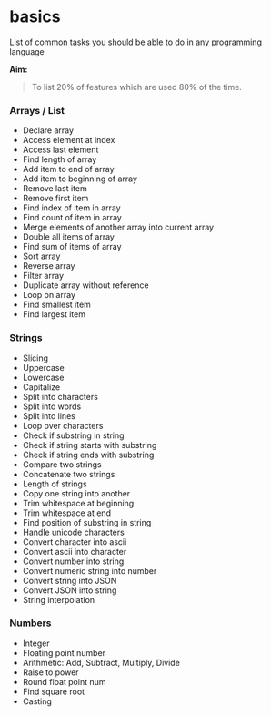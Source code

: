 # basics
List of common tasks you should be able to do in any programming language


**Aim:** 
> To list 20% of features which are used 80% of the time.


### Arrays / List
- Declare array
- Access element at index
- Access last element
- Find length of array
- Add item to end of array
- Add item to beginning of array
- Remove last item
- Remove first item
- Find index of item in array
- Find count of item in array
- Merge elements of another array into current array
- Double all items of array
- Find sum of items of array
- Sort array
- Reverse array
- Filter array
- Duplicate array without reference
- Loop on array
- Find smallest item
- Find largest item

### Strings
- Slicing
- Uppercase
- Lowercase
- Capitalize
- Split into characters
- Split into words
- Split into lines
- Loop over characters
- Check if substring in string
- Check if string starts with substring
- Check if string ends with substring
- Compare two strings
- Concatenate two strings
- Length of strings
- Copy one string into another
- Trim whitespace at beginning
- Trim whitespace at end
- Find position of substring in string
- Handle unicode characters
- Convert character into ascii
- Convert ascii into character
- Convert number into string
- Convert numeric string into number
- Convert string into JSON
- Convert JSON into string
- String interpolation

### Numbers
- Integer
- Floating point number
- Arithmetic: Add, Subtract, Multiply, Divide
- Raise to power
- Round float point num
- Find square root
- Casting
